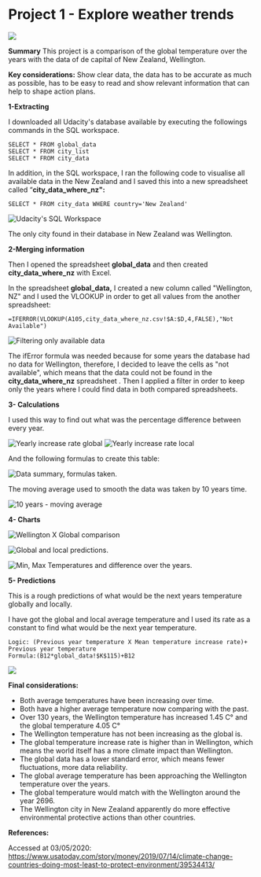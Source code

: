 # Project 1 - Explore weather trends

![](https://paper-attachments.dropbox.com/s_52387B7D228925F713EEEF9A9749DED8659CE2C30C206BAB49C2A7F83DCE156E_1588376646030_image.png)


**Summary**
This project is a comparison of the global temperature over the years with the data of de capital of New Zealand, Wellington.

**Key considerations:**
Show clear data, the data has to be accurate as much as possible, has to be easy to read and show relevant information that can help to shape action plans.

**1-Extracting**

I downloaded all Udacity's database available by executing the followings commands in the SQL workspace.


    SELECT * FROM global_data
    SELECT * FROM city_list
    SELECT * FROM city_data

In addition, in the SQL workspace, I ran the following code to visualise all available data in the New Zealand and I saved this into a new spreadsheet called “**city_data_where_nz":**


    SELECT * FROM city_data WHERE country='New Zealand'


![Udacity's SQL Workspace](https://paper-attachments.dropbox.com/s_52387B7D228925F713EEEF9A9749DED8659CE2C30C206BAB49C2A7F83DCE156E_1588499596021_image.png)


The only city found in their database in New Zealand was Wellington.

**2-Merging information**

Then I opened the spreadsheet **global_data** and then created **city_data_where_nz** with Excel.

In the spreadsheet **global_data,** I created a new column called "Wellington, NZ" and I used the VLOOKUP in order to get all values from the another spreadsheet:

    =IFERROR(VLOOKUP(A105,city_data_where_nz.csv!$A:$D,4,FALSE),"Not Available")
![Filtering only available data](https://paper-attachments.dropbox.com/s_52387B7D228925F713EEEF9A9749DED8659CE2C30C206BAB49C2A7F83DCE156E_1588378217791_image.png)



The ifError formula was needed because for some years the database had no data for Wellington, therefore, I decided to leave the cells as "not available", which means that the data could not be found in the **city_data_where_nz** spreadsheet .
Then I applied a filter in order to keep only the years where I could find data in both compared spreadsheets.



**3- Calculations**

I used this way to find out what was the percentage difference between every year.

![Yearly increase rate global](https://paper-attachments.dropbox.com/s_52387B7D228925F713EEEF9A9749DED8659CE2C30C206BAB49C2A7F83DCE156E_1588492790836_image.png)
![Yearly increase rate local](https://paper-attachments.dropbox.com/s_52387B7D228925F713EEEF9A9749DED8659CE2C30C206BAB49C2A7F83DCE156E_1588492910339_image.png)


And the following formulas to create this table:

![Data summary, formulas taken.](https://paper-attachments.dropbox.com/s_52387B7D228925F713EEEF9A9749DED8659CE2C30C206BAB49C2A7F83DCE156E_1588504429260_image.png)


The moving average used to smooth the data was taken by 10 years time.

![10 years - moving average](https://paper-attachments.dropbox.com/s_52387B7D228925F713EEEF9A9749DED8659CE2C30C206BAB49C2A7F83DCE156E_1588505249925_image.png)


**4- Charts**

![Wellington X Global comparison](https://uc3a6b0eae4168c1af8a7a0a5fe1.previews.dropboxusercontent.com/p/thumb/ABAixsFKpplU_CqryEV1nVCADo89PFsCs0EpaUd_fnMLoFbjjd-xm3FRnuRQ3Rm0X8Nj6UWj4rEQoNlIlSO6mWiPTqv0b47xeJ2hl9dd67REuUJV61miljGtlU4z0LjZ24hVSQGXkVN2wbpZ9WJyVb6tlE1QNt-fQ-lyBT0KIfQQH3rHiUH6k4fBci_ohG8el_UXchx_t6twFpkk91tZ_yQoqBD8nTGzxtOAkbytflCo7z78mwfho0sLtJQmQ3CO6tiDH4nrobGtQPDnD6c3Q7_qC6O3vxl_U7BCc0NP_N-99rC6o3F2BrHEOAjbYsdLJJK3lx1eISF2Q5NnPGn7GmXaHjBrZgY781IYQFJTWWF5pCBQhTHXk4B3DVlZwh4lRoE/p.png)



![Global and local predictions.](https://uc9627e518b6f2347f67708da9cb.previews.dropboxusercontent.com/p/thumb/ABBlBOa34r2slOhllb4jKLSjmYkual1SeMNIg26x9EzEPcqnAtkeHYkmOjbX8nLK2DZzanXlVmYDudpKZDIKzmP_kq-Bz7-m3Cbg-zobZOCP4RV3zTXMWkZqpoDa7ZGzWvF9PFenDVj1iHfxsT_pwNOHtTwn1FrVw3SZgwiJRceitZB_AK3B2kqxPZEL0S4s7ec0_zZLz2KRLh5u6l-ftjfvJGn0AHVT4log0NqZYKsIn9GFzqXWGdqAOhxcPWjOKM81xyygLKCvvuVyPcRyAQHAPUxYVnfmdZxOK-oVorklRsgp4qsqF7Q8tOXykW-l2235BzppZH5zvf016XW9lKEqHByNt7b2gSfFeuNXiNC1S_tJ37q2O0fv1lWIQl2X4Ig/p.png)



![Min, Max Temperatures and difference over the years.](https://ucee1410900a2d8d6b57a55abc4f.previews.dropboxusercontent.com/p/thumb/ABDJcOS4Dl2e2ZLpLzUR52iqr7jKFx1vv97dK1yAtiV0NPGCP7SSpJQlWnkhEub-jkWtUrWQSzZh2KkWxCulcJwN1YMFamshSuQXdpbw6AZ18QSq5RZ1BjzoTsXYaPUv-jV4eLr9ia6HYfUtMqk4_QJzUbwQI1GOaVhJcwV1vrtCFYLOhpLUzf-zRYVDSDTZLObNlLCM3TqnhecBXuUsSSt5H7HnYgTnrpTr5cHMT9ut1KubXjGiwjyiyyciMvuEwkDZmP0iMYaDC65CwiKpQerm7ZLObo8i1oPRYOxHTVTgJvJzVIv1VbPd8cSK8pWZGSNQ4gSyQxTGLZ1SKCLmKVb_VfWFs2TCizVS1gvQrzElxYu5T0NwanE29wjZJFVtA5c/p.png)


**5- Predictions**

This is a rough predictions of what would be the next years temperature globally and locally.

I have got the global and local average temperature and I used its rate as a constant to find what would be the next year temperature.


    Logic: (Previous year temperature X Mean temperature increase rate)+ Previous year temperature
    Formula:(B12*global_data!$K$115)+B12 


![](https://uc984dcdca73627fa72e4c74756d.previews.dropboxusercontent.com/p/thumb/ABCcroPmEPb_16OLAuuSh1sjuAkEFzyrSUQaaCfdfvlSDoRXpoCLZ0u9mjpCXenL7PvD4_GYsmVlIM_qKMA6Q_Gguccup5U6VdjuONJ9hFZxFSZL_2JpT8Oi6Brqq8BPx70L0LKAFT4aoO98cpM9s6mW_J2D7TpForNModQeU_5UK0uAen9fpKV4jrCexV-A-1ZMM4HXVx2Zk99ZQX9U4rYThGbgF90DoqM_fqw4rWOVa9H7iXy1Wx30x1tXu23C0Q4WtRPR_qdjZ1B-oLzWCmRzHuatpaJDwLo8UAA4xjgdO5ID9GQoOpiSz8M5Sx-UUDKJcs829EmYnOUPY2SunPl9dElx5e3Vo4Ggs3UKRnnAn9-4USG_H4OUkFTn77VC1T4/p.png)


**Final considerations:**


- Both average temperatures have been increasing over time.
- Both have a higher average temperature now comparing with the past.
- Over 130 years, the Wellington temperature has increased 1.45 C° and the global temperature 4.05 C°
- The Wellington temperature has not been increasing as the global is.
- The global temperature increase rate is higher than in Wellington, which means the world itself has a more climate impact than Wellington.
- The global data has a lower standard error, which means fewer fluctuations, more data reliability.
- The global average temperature has been approaching the Wellington temperature over the years.
- The global temperature would match with the Wellington around the year 2696.
- The Wellington city in New Zealand apparently do more effective environmental protective actions than other countries.

**References:**

Accessed at 03/05/2020:
https://www.usatoday.com/story/money/2019/07/14/climate-change-countries-doing-most-least-to-protect-environment/39534413/

